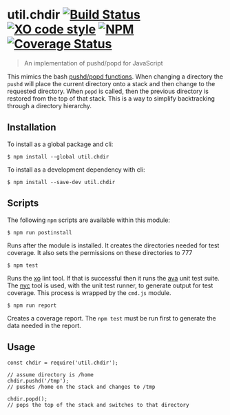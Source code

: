 # util.chdir [![Build Status](https://travis-ci.org/jmquigley/util.chdir.svg?branch=master)](https://travis-ci.org/jmquigley/util.chdir) [![XO code style](https://img.shields.io/badge/code_style-XO-5ed9c7.svg)](https://github.com/sindresorhus/xo) [![NPM](https://img.shields.io/npm/v/util.chdir.svg)](https://www.npmjs.com/package/util.chdir)  [![Coverage Status](https://coveralls.io/repos/github/jmquigley/util.chdir/badge.svg?branch=master)](https://coveralls.io/github/jmquigley/util.chdir?branch=master)

> An implementation of pushd/popd for JavaScript

This mimics the bash [pushd/popd functions](https://en.wikipedia.org/wiki/Pushd_and_popd).  When changing a directory the `pushd` will place the current directory onto a stack and then change to the requested directory.  When `popd` is called, then the previous directory is restored from the top of that stack.  This is a way to simplify backtracking through a directory hierarchy.

## Installation

To install as a global package and cli:
```
$ npm install --global util.chdir
```

To install as a development dependency with cli:
```
$ npm install --save-dev util.chdir
```

## Scripts
The following `npm` scripts are available within this module:

```
$ npm run postinstall
``` 
Runs after the module is installed.  It creates the directories needed for test coverage.  It also sets the permissions on these directories to 777

```
$ npm test
```
Runs the [xo](https://www.npmjs.com/package/xo) lint tool.  If that is successful then it runs the [ava](https://www.npmjs.com/package/ava) unit test suite.  The [nyc](https://www.npmjs.com/package/nyc) tool is used, with the unit test runner, to generate output for test coverage.  This process is wrapped by the `cmd.js` module.

```
$ npm run report
```
Creates a coverage report.  The `npm test` must be run first to generate the data needed in the report.

## Usage

    const chdir = require('util.chdir');
    
    // assume directory is /home
    chdir.pushd('/tmp');
    // pushes /home on the stack and changes to /tmp
    
    chdir.popd();
    // pops the top of the stack and switches to that directory
